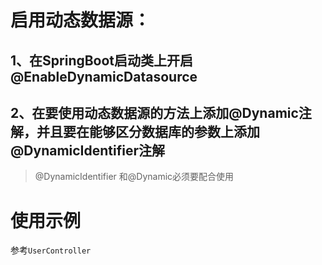# 启用动态数据源：
## 1、在SpringBoot启动类上开启@EnableDynamicDatasource
## 2、在要使用动态数据源的方法上添加@Dynamic注解，并且要在能够区分数据库的参数上添加@DynamicIdentifier注解
> @DynamicIdentifier 和@Dynamic必须要配合使用

# 使用示例
参考`UserController`